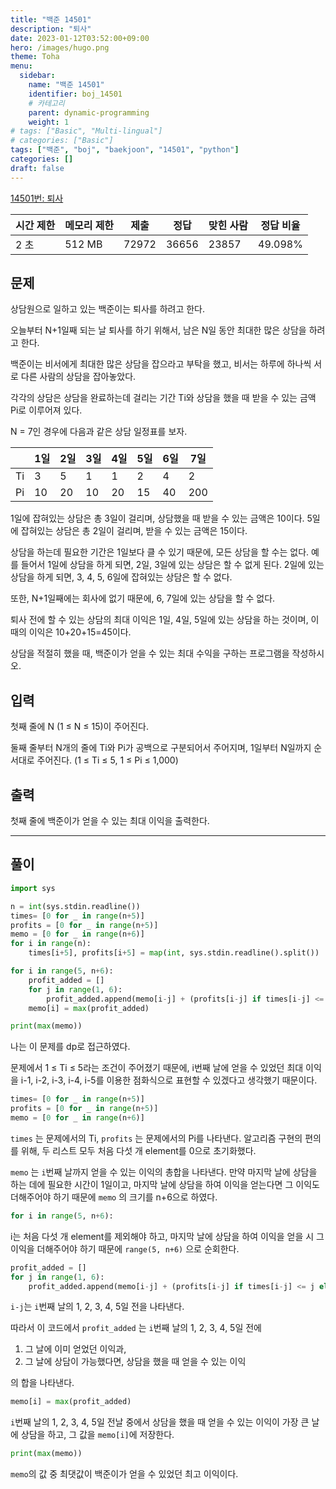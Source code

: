 ```yaml
---
title: "백준 14501"
description: "퇴사"
date: 2023-01-12T03:52:00+09:00
hero: /images/hugo.png
theme: Toha
menu:
  sidebar:
    name: "백준 14501"
    identifier: boj_14501
    # 카테고리
    parent: dynamic-programming
    weight: 1
# tags: ["Basic", "Multi-lingual"]
# categories: ["Basic"]
tags: ["백준", "boj", "baekjoon", "14501", "python"]
categories: []
draft: false
---
```


[14501번: 퇴사](https://www.acmicpc.net/problem/14501)

| 시간 제한 | 메모리 제한 | 제출  | 정답  | 맞힌 사람 | 정답 비율 |
| --------- | ----------- | ----- | ----- | --------- | --------- |
| 2 초      | 512 MB      | 72972 | 36656 | 23857     | 49.098%   |

## 문제

상담원으로 일하고 있는 백준이는 퇴사를 하려고 한다.

오늘부터 N+1일째 되는 날 퇴사를 하기 위해서, 남은 N일 동안 최대한 많은 상담을 하려고 한다.

백준이는 비서에게 최대한 많은 상담을 잡으라고 부탁을 했고, 비서는 하루에 하나씩 서로 다른 사람의 상담을 잡아놓았다.

각각의 상담은 상담을 완료하는데 걸리는 기간 Ti와 상담을 했을 때 받을 수 있는 금액 Pi로 이루어져 있다.

N = 7인 경우에 다음과 같은 상담 일정표를 보자.

|     | 1일 | 2일 | 3일 | 4일 | 5일 | 6일 | 7일 |
| --- | --- | --- | --- | --- | --- | --- | --- |
| Ti  | 3   | 5   | 1   | 1   | 2   | 4   | 2   |
| Pi  | 10  | 20  | 10  | 20  | 15  | 40  | 200 |

1일에 잡혀있는 상담은 총 3일이 걸리며, 상담했을 때 받을 수 있는 금액은 10이다. 5일에 잡혀있는 상담은 총 2일이 걸리며, 받을 수 있는 금액은 15이다.

상담을 하는데 필요한 기간은 1일보다 클 수 있기 때문에, 모든 상담을 할 수는 없다. 예를 들어서 1일에 상담을 하게 되면, 2일, 3일에 있는 상담은 할 수 없게 된다. 2일에 있는 상담을 하게 되면, 3, 4, 5, 6일에 잡혀있는 상담은 할 수 없다.

또한, N+1일째에는 회사에 없기 때문에, 6, 7일에 있는 상담을 할 수 없다.

퇴사 전에 할 수 있는 상담의 최대 이익은 1일, 4일, 5일에 있는 상담을 하는 것이며, 이때의 이익은 10+20+15=45이다.

상담을 적절히 했을 때, 백준이가 얻을 수 있는 최대 수익을 구하는 프로그램을 작성하시오.

## 입력

첫째 줄에 N (1 ≤ N ≤ 15)이 주어진다.

둘째 줄부터 N개의 줄에 Ti와 Pi가 공백으로 구분되어서 주어지며, 1일부터 N일까지 순서대로 주어진다. (1 ≤ Ti ≤ 5, 1 ≤ Pi ≤ 1,000)

## 출력

첫째 줄에 백준이가 얻을 수 있는 최대 이익을 출력한다.

---

## 풀이

```python
import sys

n = int(sys.stdin.readline())
times= [0 for _ in range(n+5)]
profits = [0 for _ in range(n+5)]
memo = [0 for _ in range(n+6)]
for i in range(n):
    times[i+5], profits[i+5] = map(int, sys.stdin.readline().split())

for i in range(5, n+6):
    profit_added = []
    for j in range(1, 6):
        profit_added.append(memo[i-j] + (profits[i-j] if times[i-j] <= j else 0))
    memo[i] = max(profit_added)

print(max(memo))
```

나는 이 문제를 dp로 접근하였다.

문제에서 1 ≤ Ti ≤ 5라는 조건이 주어졌기 때문에, i번째 날에 얻을 수 있었던 최대 이익을 i-1, i-2, i-3, i-4, i-5를 이용한 점화식으로 표현할 수 있겠다고 생각했기 때문이다.

```python
times= [0 for _ in range(n+5)]
profits = [0 for _ in range(n+5)]
memo = [0 for _ in range(n+6)]
```

`times` 는 문제에서의 Ti, `profits` 는 문제에서의 Pi를 나타낸다. 알고리즘 구현의 편의를 위해, 두 리스트 모두 처음 다섯 개 element를 0으로 초기화했다.

`memo` 는 `i`번째 날까지 얻을 수 있는 이익의 총합을 나타낸다. 만약 마지막 날에 상담을 하는 데에 필요한 시간이 1일이고, 마지막 날에 상담을 하여 이익을 얻는다면 그 이익도 더해주어야 하기 때문에 `memo` 의 크기를 n+6으로 하였다.

```python
for i in range(5, n+6):
```

i는 처음 다섯 개 element를 제외해야 하고, 마지막 날에 상담을 하여 이익을 얻을 시 그 이익을 더해주어야 하기 때문에 `range(5, n+6)` 으로 순회한다.

```python
profit_added = []
for j in range(1, 6):
    profit_added.append(memo[i-j] + (profits[i-j] if times[i-j] <= j else 0))
```

`i-j`는 `i`번째 날의 1, 2, 3, 4, 5일 전을 나타낸다.

따라서 이 코드에서 `profit_added` 는 `i`번째 날의 1, 2, 3, 4, 5일 전에

1. 그 날에 이미 얻었던 이익과,
2. 그 날에 상담이 가능했다면, 상담을 했을 때 얻을 수 있는 이익

의 합을 나타낸다.

```python
memo[i] = max(profit_added)
```

`i`번째 날의 1, 2, 3, 4, 5일 전날 중에서 상담을 했을 때 얻을 수 있는 이익이 가장 큰 날에 상담을 하고, 그 값을 `memo[i]`에 저장한다.

```python
print(max(memo))
```

`memo`의 값 중 최댓값이 백준이가 얻을 수 있었던 최고 이익이다.
